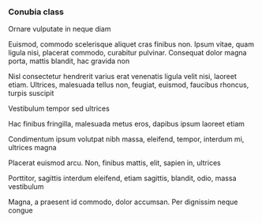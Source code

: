### Conubia class

Ornare vulputate in neque diam

Euismod, commodo scelerisque aliquet cras finibus non. Ipsum vitae, quam ligula nisi, placerat commodo, curabitur pulvinar. Consequat dolor magna porta, mattis blandit, hac gravida non

Nisl consectetur hendrerit varius erat venenatis ligula velit nisi, laoreet etiam. Ultrices, malesuada tellus non, feugiat, euismod, faucibus rhoncus, turpis suscipit

Vestibulum tempor sed ultrices

Hac finibus fringilla, malesuada metus eros, dapibus ipsum laoreet etiam

Condimentum ipsum volutpat nibh massa, eleifend, tempor, interdum mi, ultrices magna

Placerat euismod arcu. Non, finibus mattis, elit, sapien in, ultrices

Porttitor, sagittis interdum eleifend, etiam sagittis, blandit, odio, massa vestibulum

Magna, a praesent id commodo, dolor accumsan. Per dignissim neque congue


